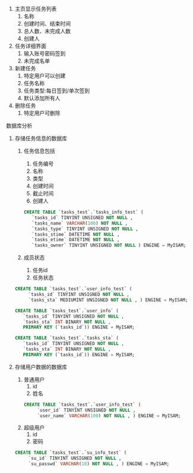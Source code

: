 1. 主页显示任务列表
   1. 名称
   2. 创建时间、结束时间
   3. 总人数、未完成人数
   4. 创建人
2. 任务详细界面
   1. 输入账号密码签到
   2. 未完成名单   
3. 新建任务
   1. 特定用户可以创建
   2. 任务名称
   3. 任务类型:每日签到/单次签到
   4. 默认添加所有人
4. 删除任务
   1. 特定用户可删除


数据库分析
1. 存储任务信息的数据库
   1. 任务信息包括
        1. 任务编号
        2. 名称
        3. 类型
        4. 创建时间
        5. 截止时间
        6. 创建人
        ```sql
        CREATE TABLE `tasks_test`.`tasks_info_test` ( 
           `tasks_id` TINYINT UNSIGNED NOT NULL , 
           `tasks_name` VARCHAR(100) NOT NULL , 
           `tasks_type` TINYINT UNSIGNED NOT NULL , 
           `tasks_stime` DATETIME NOT NULL , 
           `tasks_etime` DATETIME NOT NULL , 
           `tasks_owner` TINYINT UNSIGNED NOT NULL ) ENGINE = MyISAM;
        ```


    1. 成员状态
       1. 任务id
       2. 任务状态
      ```sql
      CREATE TABLE `tasks_test`.`user_info_test` ( 
           `tasks_id` TINYINT UNSIGNED NOT NULL , 
           `tasks_sta` MEDIUMINT UNSIGNED NOT NULL , ) ENGINE = MyISAM;
      ```
      ```sql
      CREATE TABLE `tasks_test`.`user_info` ( 
         `tasks_id` TINYINT UNSIGNED NOT NULL , 
         `tasks_sta` INT BINARY NOT NULL , 
         PRIMARY KEY (`tasks_id`)) ENGINE = MyISAM;
      ```
      ```sql
      CREATE TABLE `tasks_test`.`tasks_sta` ( 
         `tasks_id` TINYINT UNSIGNED NOT NULL , 
         `tasks_sta` INT BINARY NOT NULL , 
         PRIMARY KEY (`tasks_id`)) ENGINE = MyISAM;
      ```

2. 存储用户数据的数据库
   1. 普通用户
      1. id
      2. 姓名
      ```sql
      CREATE TABLE `tasks_test`.`user_info_test` ( 
           `user_id` TINYINT UNSIGNED NOT NULL , 
           `user_name` VARCHAR(100) NOT NULL , ) ENGINE = MyISAM;
      ```
    1. 超级用户
       1. id
       2. 密码
      ```sql
      CREATE TABLE `tasks_test`.`su_info_test` ( 
           `su_id` TINYINT UNSIGNED NOT NULL , 
           `su_passwd` VARCHAR(18) NOT NULL , ) ENGINE = MyISAM;
      ```
